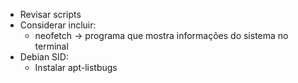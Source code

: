 
- Revisar scripts
- Considerar incluir:
    - neofetch -> programa que mostra informações do sistema no terminal
- Debian SID:
    - Instalar apt-listbugs

